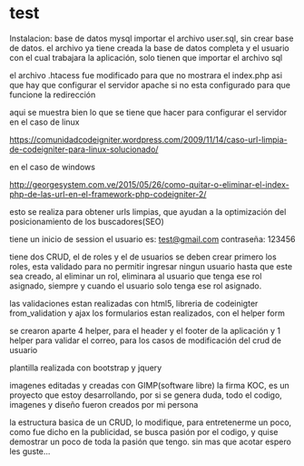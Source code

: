 # test
Instalacion:
base de datos mysql
importar el archivo user.sql, sin crear base de datos.
el archivo ya tiene creada la base de datos completa y el usuario con el cual trabajara la aplicación, solo tienen que importar el archivo sql

el archivo .htacess fue modificado para que no mostrara el index.php asi que hay que configurar el servidor apache si no esta configurado para que funcione la redirección 

aqui se muestra bien lo que se tiene que hacer para configurar el servidor en el caso de linux

https://comunidadcodeigniter.wordpress.com/2009/11/14/caso-url-limpia-de-codeigniter-para-linux-solucionado/

en el caso de windows 

http://georgesystem.com.ve/2015/05/26/como-quitar-o-eliminar-el-index-php-de-las-url-en-el-framework-php-codeigniter-2/

esto se realiza para obtener urls limpias, que ayudan a la optimización del posicionamiento de los buscadores(SEO)

tiene un inicio de session
el usuario es: test@gmail.com
contraseña: 123456

tiene dos CRUD, el de roles y el de usuarios
se deben crear primero los roles, esta validado para no permitir ingresar ningun usuario hasta que este sea creado, al eliminar un rol, eliminara al usuario que tenga ese rol asignado, siempre y cuando el usuario solo tenga ese rol asignado.

las validaciones estan realizadas con html5, libreria de codeinigter from_validation y ajax
los formularios estan realizados, con el helper form

se crearon aparte 4 helper, para el header y el footer de la aplicación
y 1 helper para validar el correo, para los casos de modificación del crud de usuario

plantilla realizada con bootstrap y jquery

imagenes editadas y creadas con GIMP(software libre)
la firma KOC, es un proyecto que estoy desarrollando, por si se genera duda, todo el codigo, imagenes y diseño fueron creados por mi persona

la estructura basica de un CRUD, lo modifique, para entretenerme un poco, como fue dicho en la publicidad, se busca pasión por el codigo, y quise demostrar un poco de toda la pasión que tengo.
sin mas que acotar espero les guste...
